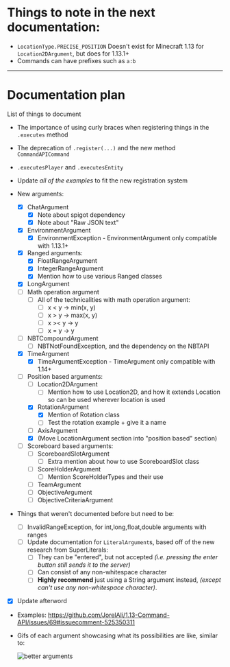# Things to note in the next documentation:

- `LocationType.PRECISE_POSITION` Doesn't exist for Minecraft 1.13 for `Location2DArgument`, but does for 1.13.1+
- Commands can have prefixes such as `a:b`

-----

# Documentation plan

List of things to document

- The importance of using curly braces when registering things in the `.executes` method
- The deprecation of `.register(...)` and the new method `CommandAPICommand`
  
- `.executesPlayer` and `.executesEntity`
  
- Update _all of the examples_ to fit the new registration system

- New arguments:
  - [x] ChatArgument
    - [x] Note about spigot dependency
    - [x] Note about "Raw JSON text"
  - [x] EnvironmentArgument
    - [x] EnvironmentException - EnvironmentArgument only compatible with 1.13.1+
  - [x] Ranged arguments:
    - [x] FloatRangeArgument
    - [x] IntegerRangeArgument
    - [x] Mention how to use various Ranged classes
  - [x] LongArgument
  - [ ] Math operation argument
    - [ ] All of the technicalities with math operation argument:	
      - [ ] x < y -> min(x, y)
      - [ ] x > y -> max(x, y)
      - [ ] x >< y -> y
      - [ ] x = y -> y
  - [ ] NBTCompoundArgument
    - [ ] NBTNotFoundException, and the dependency on the NBTAPI
  - [x] TimeArgument
    - [x] TimeArgumentException - TimeArgument only compatible with 1.14+
  - [ ] Position based arguments:
    - [ ] Location2DArgument
      - [ ] Mention how to use Location2D, and how it extends Location so can be used wherever location is used
    - [x] RotationArgument
      - [x] Mention of Rotation class
      - [ ] Test the rotation example + give it a name
    - [ ] AxisArgument
    - [x] (Move LocationArgument section into "position based" section)
  - [ ] Scoreboard based arguments:
    - [ ] ScoreboardSlotArgument
      - [ ] Extra mention about how to use ScoreboardSlot class
    - [ ] ScoreHolderArgument
      - [ ] Mention ScoreHolderTypes and their use
    - [ ] TeamArgument
    - [ ] ObjectiveArgument
    - [ ] ObjectiveCriteriaArgument
- Things that weren't documented before but need to be:

  - [ ] InvalidRangeException, for int,long,float,double arguments with ranges
  - [ ] Update documentation for `LiteralArgument`s, based off of the new research from SuperLiterals:
    - [ ] They can be "entered", but not accepted _(i.e. pressing the enter button still sends it to the server)_
    - [ ] Can consist of any non-whitespace character
    - [ ] **Highly recommend** just using a String argument instead, _(except can't use any non-whitespace character)_.
- [x] Update afterword
- Examples: https://github.com/JorelAli/1.13-Command-API/issues/69#issuecomment-525350311

- Gifs of each argument showcasing what its possibilities are like, similar to:

  ![better arguments](https://raw.githubusercontent.com/JorelAli/1.13-Command-API/master/images/explode.gif)